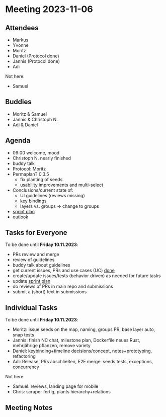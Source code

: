 # Meeting 2023-11-06

## Attendees

- Markus
- Yvonne
- Moritz
- Daniel (Protocol done)
- Jannis (Protocol done)
- Adi

Not here:

- Samuel

## Buddies

- Moritz & Samuel
- Jannis & Christoph N.
- Adi & Daniel

## Agenda

- 09:00 welcome, mood
- Christoph N. nearly finished
- buddy talk
- Protocol: Moritz
- PermaplanT 0.3.5
  - fix planting of seeds
  - usability improvements and multi-select
- Conclusions/current state of:
  - UI guidelines (reviews missing)
  - key bindings
  - layers vs. groups -> change to groups
- [sprint plan](https://github.com/orgs/ElektraInitiative/projects/4/)
- outlook

## Tasks for Everyone

To be done until **Friday 10.11.2023**:

- PRs review and merge
- review of guidelines
- buddy talk about guidelines
- get current issues, PRs and use cases (UC) [done](../usecases/README.md)
- create/update issues/tests (behavior driven) as needed for future tasks
- update [sprint plan](https://github.com/orgs/ElektraInitiative/projects/4/)
- do reviews of PRs in main repo and submissions
- submit a (short) text in submissions

## Individual Tasks

To be done until **Friday 10.11.2023**:

- Moritz: issue seeds on the map, naming, groups PR, base layer auto, snap tests
- Jannis: finish NC chat, milestone plan, Dockerfile neues Rust, mehrjährige pflanzen, remove variety
- Daniel: keybinding+timeline decisions/concept, notes+prototyping, refactoring
- Adi: Release, PRs abschließen, E2E merge: seeds tests, exceptions, concurrency

Not here:

- Samuel: reviews, landing page for mobile
- Chris: scraper fertig, plants hierarchy+relations

## Meeting Notes
